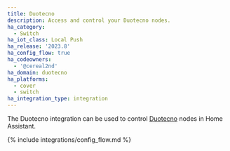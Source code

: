 ```yaml
---
title: Duotecno
description: Access and control your Duotecno nodes.
ha_category:
  - Switch
ha_iot_class: Local Push
ha_release: '2023.8'
ha_config_flow: true
ha_codeowners:
  - '@cereal2nd'
ha_domain: duotecno
ha_platforms:
  - cover
  - switch
ha_integration_type: integration
---
```


The Duotecno integration can be used to control [Duotecno](https://www.duotecno.be/) nodes in Home Assistant.

{% include integrations/config_flow.md %}
